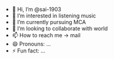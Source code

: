 - 👋 Hi, I’m @sai-1903
- 👀 I’m interested in listening music
- 🌱 I’m currently pursuing MCA
- 💞️ I’m looking to collaborate with world
- 📫 How to reach me -> mail 
- 😄 Pronouns: ...
- ⚡ Fun fact: ...

<!---
sai-1903/sai-1903 is a ✨ special ✨ repository because its `README.md` (this file) appears on your GitHub profile.
You can click the Preview link to take a look at your changes.
--->
